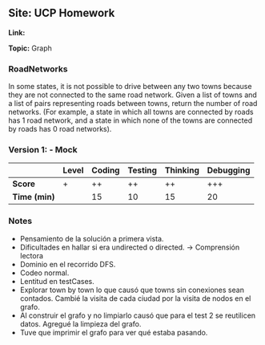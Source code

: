## Site: UCP Homework

**Link:**

**Topic:** Graph

### RoadNetworks

In some states, it is not possible to drive between any two towns because they are not connected to the same road network. Given a list of towns and a list of pairs representing roads between towns, return the number of road networks. (For example, a state in which all towns are connected by roads has 1 road network, and a state in which none of the towns are connected by roads has 0 road networks).

### Version 1: - Mock

|           | Level | Coding | Testing | Thinking | Debugging  |
|-----------|-------|--------|---------|----------|------------|
| **Score** |  +    | ++     | ++      | ++       | +++        |
| **Time (min)** | | 15      | 10      | 15       | 20         |

### Notes
- Pensamiento de la solución a primera vista.
- Dificultades en hallar si era undirected o directed. -> Comprensión lectora
- Dominio en el recorrido DFS.
- Codeo normal.
- Lentitud en testCases.
- Explorar town by town lo que causó que towns sin conexiones sean contados. Cambié la visita de cada ciudad por la visita de nodos en el grafo.
- Al construir el grafo y no limpiarlo causó que para el test 2 se reutilicen datos. Agregué la limpieza del grafo.
- Tuve que imprimir el grafo para ver qué estaba pasando.

